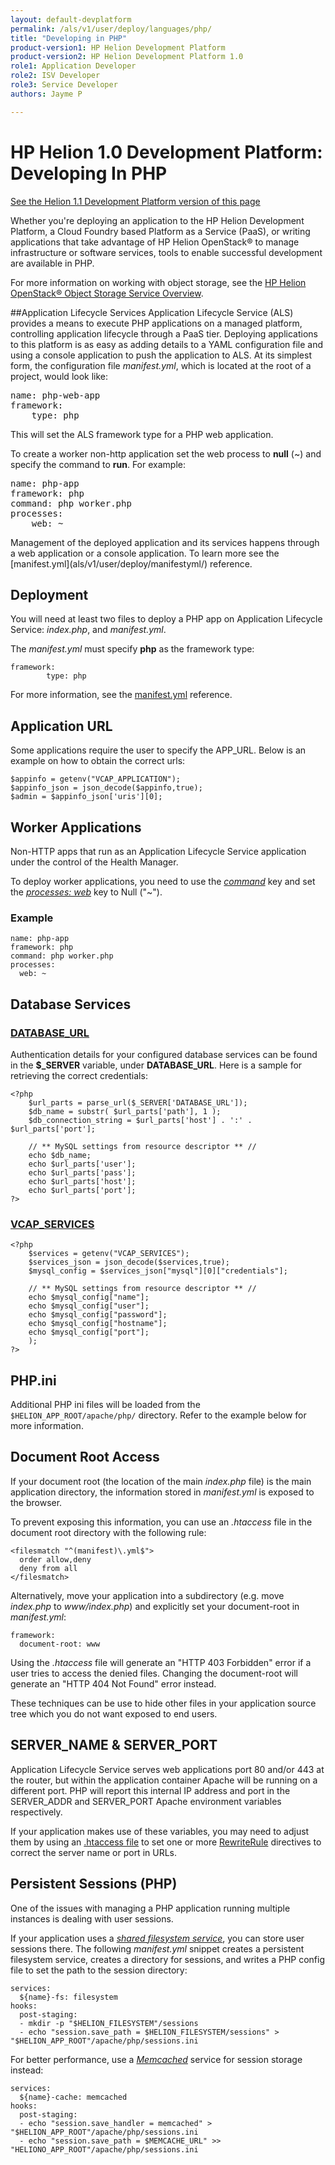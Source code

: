 ```yaml
---
layout: default-devplatform
permalink: /als/v1/user/deploy/languages/php/
title: "Developing in PHP"
product-version1: HP Helion Development Platform
product-version2: HP Helion Development Platform 1.0
role1: Application Developer 
role2: ISV Developer
role3: Service Developer
authors: Jayme P

---
```

<!--PUBLISHED-->

# HP Helion 1.0 Development Platform: Developing In PHP
[See the Helion 1.1 Development Platform version of this page](/helion/devplatform/1.1/als/user/deploy/languages/php/)

Whether you're deploying an application to the HP Helion Development Platform, a
Cloud Foundry based Platform as a Service (PaaS), or writing applications that take
advantage of HP Helion OpenStack&#174; to manage infrastructure or software services, tools
to enable successful development are available in PHP.

For more information on working with object storage, 
see the [HP Helion OpenStack&#174; Object Storage Service Overview](/helion/openstack/services/object/overview/).

##Application Lifecycle Services
Application Lifecycle Service (ALS) provides a means to execute PHP applications on a managed platform, controlling application lifecycle through a PaaS tier. Deploying
applications to this platform is as easy as adding details to a YAML configuration file and using
a console application to push the application to ALS.
At its simplest form, the configuration file *manifest.yml*, which is located at the root of a project, 
would look like:
<div class="highlight-none"><div class="highlight"><pre>name: php-web-app
framework:
    type: php
</pre></div>
</div>
This will set the ALS framework type for a PHP web application.

To create a worker non-http application set the web process to <b>null</b> (~) and specify
the command to <b>run</b>. For example:
<div class="highlight-yaml"><div class="highlight"><pre><span class="l-Scalar-Plain">name</span><span class="p-Indicator">:</span> <span class="l-Scalar-Plain">php-app</span>
<span class="l-Scalar-Plain">framework</span><span class="p-Indicator">:</span> <span class="l-Scalar-Plain">php</span>
<span class="l-Scalar-Plain">command</span><span class="p-Indicator">:</span> <span class="l-Scalar-Plain">php worker.php</span>
<span class="l-Scalar-Plain">processes</span><span class="p-Indicator">:</span>
    <span class="l-Scalar-Plain">web</span><span class="p-Indicator">:</span> <span class="l-Scalar-Plain">~</span>
</pre></div>
</div>
Management of the deployed application and its services happens through a web application or
a console application. To learn more see the [manifest.yml](als/v1/user/deploy/manifestyml/) reference</a>.


Deployment[](#deployment "Permalink to this headline")
-------------------------------------------------------

You will need at least two files to deploy a PHP app on Application Lifecycle Service:
*index.php*, and *manifest.yml*.

The *manifest.yml* must specify **php** as the framework type:

    framework:
            type: php

For more information, see the [manifest.yml](als/v1/user/deploy/manifestyml/) reference.

Application URL[](#application-url "Permalink to this headline")
-----------------------------------------------------------------

Some applications require the user to specify the APP\_URL. Below is an
example on how to obtain the correct urls:

    $appinfo = getenv("VCAP_APPLICATION");
    $appinfo_json = json_decode($appinfo,true);
    $admin = $appinfo_json['uris'][0];

Worker Applications[](#worker-applications "Permalink to this headline")
-------------------------------------------------------------------------

Non-HTTP apps that run as an Application Lifecycle Service application under the control of
the Health Manager.

To deploy worker applications, you need to use the
[*command*](/als/v1/user/deploy/manifestyml/#command) key and set the
[*processes: web*](als/v1/user/deploy/manifestyml/#web)
key to Null ("\~").

### Example[](#example "Permalink to this headline")

    name: php-app
    framework: php
    command: php worker.php
    processes:
      web: ~

Database Services[](#database-services "Permalink to this headline")
---------------------------------------------------------------------

### [DATABASE\_URL](/als/v1/user/services/data-services/#database-url/)

Authentication details for your configured database services can be
found in the **$\_SERVER** variable, under 
**DATABASE_URL**. Here is a sample for retrieving the correct credentials:

    <?php
        $url_parts = parse_url($_SERVER['DATABASE_URL']);
        $db_name = substr( $url_parts['path'], 1 );
        $db_connection_string = $url_parts['host'] . ':' . $url_parts['port'];

        // ** MySQL settings from resource descriptor ** //
        echo $db_name;
        echo $url_parts['user'];
        echo $url_parts['pass'];
        echo $url_parts['host'];
        echo $url_parts['port'];
    ?>

### [VCAP\_SERVICES](/als/v1/user/services/data-services/#vcap-services/)

    <?php
        $services = getenv("VCAP_SERVICES");
        $services_json = json_decode($services,true);
        $mysql_config = $services_json["mysql"][0]["credentials"];

        // ** MySQL settings from resource descriptor ** //
        echo $mysql_config["name"];
        echo $mysql_config["user"];
        echo $mysql_config["password"];
        echo $mysql_config["hostname"];
        echo $mysql_config["port"];
        );
    ?>

PHP.ini[](#php-ini "Permalink to this headline")
-------------------------------------------------

Additional PHP ini files will be loaded from the
`$HELION_APP_ROOT/apache/php/` directory. Refer to
the example below for more information.

Document Root Access[](#document-root-access "Permalink to this headline")
---------------------------------------------------------------------------

If your document root (the location of the main *index.php* file) is the
main application directory, the information stored in 
*manifest.yml* is exposed to the browser.

To prevent exposing this information, you can use an *.htaccess* file in
the document root directory with the following rule:

    <filesmatch "^(manifest)\.yml$">
      order allow,deny
      deny from all
    </filesmatch>

Alternatively, move your application into a subdirectory (e.g. move
*index.php* to *www/index.php*) and explicitly set your document-root in
*manifest.yml*:

    framework:
      document-root: www

Using the *.htaccess* file will generate an "HTTP 403 Forbidden" error
if a user tries to access the denied files. Changing the document-root
will generate an "HTTP 404 Not Found" error instead.

These techniques can be use to hide other files in your application
source tree which you do not want exposed to end users.

SERVER\_NAME & SERVER\_PORT[](#server-name-server-port "Permalink to this headline")
-------------------------------------------------------------------------------------

Application Lifecycle Service serves web applications port 80 and/or 443 at the router, but
within the application container Apache will be running on a different
port. PHP will report this internal IP address and port in the
SERVER\_ADDR and SERVER\_PORT Apache environment variables respectively.

If your application makes use of these variables, you may need to adjust
them by using an [.htaccess
file](http://httpd.apache.org/docs/current/howto/htaccess) to set
one or more
[RewriteRule](http://httpd.apache.org/docs/current/mod/mod_rewrite.html#rewriterule)
directives to correct the server name or port in URLs.

Persistent Sessions (PHP)[](#persistent-sessions-php "Permalink to this headline")
-----------------------------------------------------------------------------------

One of the issues with managing a PHP application running multiple
instances is dealing with user sessions.

If your application uses a [*shared filesystem
service*](/als/v1/user/services/filesystem/#persistent-file-system), you
can store user sessions there. The following *manifest.yml* snippet
creates a persistent filesystem service, creates a directory for
sessions, and writes a PHP config file to set the path to the session
directory:

    services:
      ${name}-fs: filesystem
    hooks:
      post-staging:
      - mkdir -p "$HELION_FILESYSTEM"/sessions
      - echo "session.save_path = $HELION_FILESYSTEM/sessions" > "$HELION_APP_ROOT"/apache/php/sessions.ini

For better performance, use a
[*Memcached*](/als/v1/user/services/memcached/#memcached) service for
session storage instead:

    services:
      ${name}-cache: memcached
    hooks:
      post-staging:
      - echo "session.save_handler = memcached" > "$HELION_APP_ROOT"/apache/php/sessions.ini
      - echo "session.save_path = $MEMCACHE_URL" >> "HELIONO_APP_ROOT"/apache/php/sessions.ini

